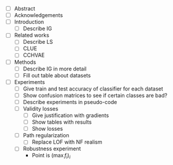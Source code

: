 - [ ] Abstract
- [ ] Acknowledgements
- [ ] Introduction
    - [ ] Describe IG
- [ ] Related works
    - [ ] Describe LS
    - [ ] CLUE
    - [ ] CCHVAE
- [ ] Methods
    - [ ] Describe IG in more detail
    - [ ] Fill out table about datasets
- [ ] Experiments
    - [ ] Give train and test accuracy of classifier for each dataset
    - [ ] Show confusion matrices to see if certain classes are bad?
    - [ ] Describe experiments in pseudo-code
    - [ ] Validity losses
        - [ ] Give justification with gradients
        - [ ] Show tables with results
        - [ ] Show losses 
    - [ ] Path regularization
        - [ ] Replace LOF with NF realism
    - [ ] Robustness experiment
        - Point is $(\max f_i)_i$
